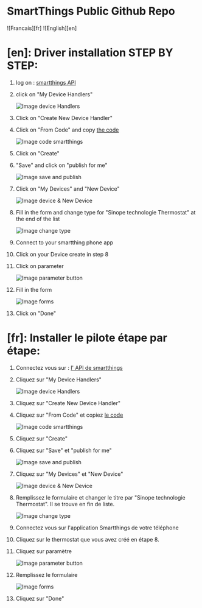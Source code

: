 # SmartThings Public Github Repo

![Francais][fr]
![English][en]


[en]: Driver installation STEP BY STEP:
========================================

1. log on : [smartthings API](https://graph.api.smartthings.com/ide/devices)

2. click on "My Device Handlers"

	![Image device Handlers](https://github.com/sinopetechnologies/pictures_readme/blob/master/deviceHandler.PNG)

3. Click on "Create New Device Handler"

4. Click on "From Code" and copy [the code](https://github.com/sinopetechnologies/smartThings/blob/master/driver_device_thermostat.groovy)

	![Image code smartthings](https://github.com/sinopetechnologies/pictures_readme/blob/master/copy_code.PNG)

5. Click on "Create"

6. "Save" and click on "publish for me" 

	![Image save and publish](https://github.com/sinopetechnologies/pictures_readme/blob/master/save%26publish.PNG)

7. Click on "My Devices" and "New Device"

	![Image device & New Device](https://github.com/sinopetechnologies/pictures_readme/blob/master/new_device.PNG)

8. Fill in the form  and change type for "Sinope technologie Thermostat" at the end of the list

	![Image change type](https://github.com/sinopetechnologies/pictures_readme/blob/master/type.PNG)

9. Connect to your smartthing phone app

10. Click on your Device create in step 8 

11. Click on parameter

	![Image parameter button](https://github.com/sinopetechnologies/pictures_readme/blob/master/apps_sinope.png)

12. Fill in the form

	![Image forms](https://github.com/sinopetechnologies/pictures_readme/blob/master/forms.png)

13. Click on "Done"


[fr]: Installer le pilote étape par étape:
==========================================

1. Connectez vous sur : [l' API de smartthings ](https://graph.api.smartthings.com/ide/devices)

2. Cliquez sur "My Device Handlers"

	![Image device Handlers](https://github.com/sinopetechnologies/pictures_readme/blob/master/deviceHandler.PNG)

3. Cliquez sur "Create New Device Handler"

4. Cliquez sur "From Code" et copiez [le code](https://github.com/sinopetechnologies/smartThings/blob/master/driver_device_thermostat.groovy)

	![Image code smartthings](https://github.com/sinopetechnologies/pictures_readme/blob/master/copy_code.PNG)

5. Cliquez sur "Create"

6. Cliquez sur "Save" et "publish for me" 

	![Image save and publish](https://github.com/sinopetechnologies/pictures_readme/blob/master/save%26publish.PNG)

7. Cliquez sur "My Devices" et "New Device"

	![Image device & New Device](https://github.com/sinopetechnologies/pictures_readme/blob/master/new_device.PNG)

8. Remplissez le formulaire et changer le titre par "Sinope technologie Thermostat". Il se trouve en fin de liste.

	![Image change type](https://github.com/sinopetechnologies/pictures_readme/blob/master/type.PNG)

9. Connectez vous sur l'application Smartthings de votre téléphone

10. Cliquez sur le thermostat que vous avez créé en étape 8.

11. Cliquez sur paramètre

	![Image parameter button](https://github.com/sinopetechnologies/pictures_readme/blob/master/apps_sinope.png)

12. Remplissez le formulaire

	![Image forms](https://github.com/sinopetechnologies/pictures_readme/blob/master/forms.png)

13. Cliquez sur "Done"
